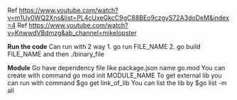 Ref https://www.youtube.com/watch?v=m1Uy0WQ2Xns&list=PL4cUxeGkcC9gC88BEo9czgyS72A3doDeM&index=4
Ref https://www.youtube.com/watch?v=KnwwdVBdmzg&ab_channel=mikelopster

**Run the code**
Can run with 2 way 1. go run FILE_NAME 2. go build FILE_NAME and then ./binary_file

**Module**
Go have dependency file like package.json name go.mod
You can create with command go mod init MODULE_NAME
To get external lib you can run with command $go get link_of_lib
You can list the lib by $go list -m all